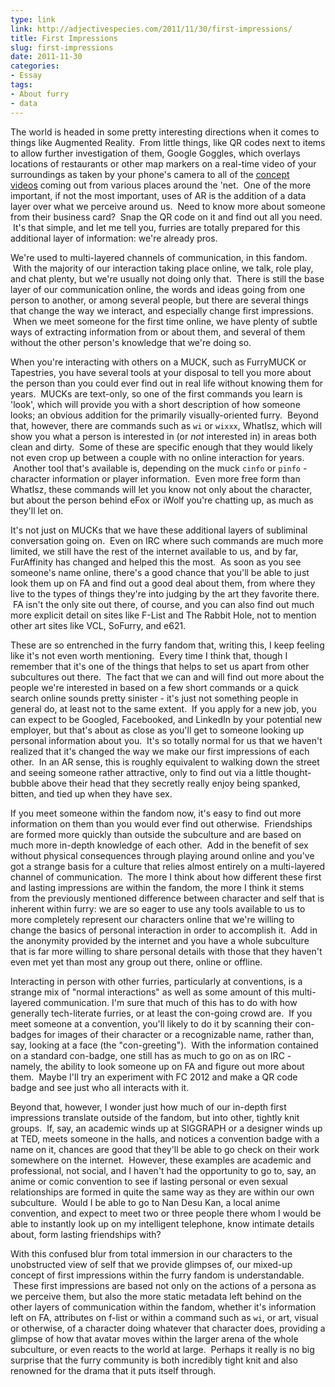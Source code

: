 ```yaml
---
type: link
link: http://adjectivespecies.com/2011/11/30/first-impressions/
title: First Impressions
slug: first-impressions
date: 2011-11-30
categories:
- Essay
tags:
- About furry
- data
---
```


The world is headed in some pretty interesting directions when it comes to
things like Augmented Reality.  From little things, like QR codes next to items
to allow further investigation of them, Google Goggles, which overlays locations
of restaurants or other map markers on a real-time video of your surroundings as
taken by your phone's camera to all of the [concept
videos](http://vimeo.com/search/videos/search:augmented%20reality/st/27d7a185) coming
out from various places around the 'net.  One of the more important, if not the
most important, uses of AR is the addition of a data layer over what we perceive
around us.  Need to know more about someone from their business card?  Snap the
QR code on it and find out all you need.  It's that simple, and let me tell you,
furries are totally prepared for this additional layer of information: we're
already pros.<!--more-->

We're used to multi-layered channels of communication, in this fandom.  With the
majority of our interaction taking place online, we talk, role play, and chat
plenty, but we're usually not doing only that.  There is still the base layer of
our communication online, the words and ideas going from one person to another,
or among several people, but there are several things that change the way we
interact, and especially change first impressions.  When we meet someone for the
first time online, we have plenty of subtle ways of extracting information from
or about them, and several of them without the other person's knowledge that
we're doing so.

When you're interacting with others on a MUCK, such as FurryMUCK or Tapestries,
you have several tools at your disposal to tell you more about the person than
you could ever find out in real life without knowing them for years.  MUCKs are
text-only, so one of the first commands you learn is 'look', which will provide
you with a short description of how someone looks; an obvious addition for the
primarily visually-oriented furry.  Beyond that, however, there are commands
such as `wi` or `wixxx`, WhatIsz, which will show you what a person is
interested in (or *not* interested in) in areas both clean and dirty.
 Some of these are specific enough that they would likely not even crop up
between a couple with no online interaction for years.  Another tool that's
available is, depending on the muck `cinfo` or `pinfo` - character information
or player information.  Even more free form than WhatIsz, these commands will
let you know not only about the character, but about the person behind eFox or
iWolf you're chatting up, as much as they'll let on.

It's not just on MUCKs that we have these additional layers of subliminal
conversation going on.  Even on IRC where such commands are much more limited,
we still have the rest of the internet available to us, and by far, FurAffinity
has changed and helped this the most.  As soon as you see someone's name online,
there's a good chance that you'll be able to just look them up on FA and find
out a good deal about them, from where they live to the types of things they're
into judging by the art they favorite there.  FA isn't the only site out there,
of course, and you can also find out much more explicit detail on sites like
F-List and The Rabbit Hole, not to mention other art sites like VCL, SoFurry,
and e621.

These are so entrenched in the furry fandom that, writing this, I keep feeling
like it's not even worth mentioning.  Every time I think that, though I remember
that it's one of the things that helps to set us apart from other subcultures
out there.  The fact that we can and will find out more about the people we're
interested in based on a few short commands or a quick search online sounds
pretty sinister - it's just not something people in general do, at least not to
the same extent.  If you apply for a new job, you can expect to be Googled,
Facebooked, and LinkedIn by your potential new employer, but that's about as
close as you'll get to someone looking up personal information about you.  It's
so totally normal for us that we haven't realized that it's changed the way we
make our first impressions of each other.  In an AR sense, this is roughly
equivalent to walking down the street and seeing someone rather attractive, only
to find out via a little thought-bubble above their head that they secretly
really enjoy being spanked, bitten, and tied up when they have sex.

If you meet someone within the fandom now, it's easy to find out more
information on them than you would ever find out otherwise.  Friendships are
formed more quickly than outside the subculture and are based on much more
in-depth knowledge of each other.  Add in the benefit of sex without physical
consequences through playing around online and you've got a strange basis for a
culture that relies almost entirely on a multi-layered channel of communication.
 The more I think about how different these first and lasting impressions are
within the fandom, the more I think it stems from the previously mentioned
difference between character and self that is inherent within furry: we are so
eager to use any tools available to us to more completely represent our
characters online that we're willing to change the basics of personal
interaction in order to accomplish it.  Add in the anonymity provided by the
internet and you have a whole subculture that is far more willing to share
personal details with those that they haven't even met yet than most any group
out there, online or offline.

Interacting in person with other furries, particularly at conventions, is a
strange mix of "normal interactions" as well as some amount of this
multi-layered communication. I'm sure that much of this has to do with how
generally tech-literate furries, or at least the con-going crowd are.  If you
meet someone at a convention, you'll likely to do it by scanning their
con-badges for images of their character or a recognizable name, rather than,
say, looking at a face (the "con-greeting").  With the information contained on
a standard con-badge, one still has as much to go on as on IRC - namely, the
ability to look someone up on FA and figure out more about them.  Maybe I'll try
an experiment with FC 2012 and make a QR code badge and see just who all
interacts with it.

Beyond that, however, I wonder just how much of our in-depth first impressions
translate outside of the fandom, but into other, tightly knit groups.  If, say,
an academic winds up at SIGGRAPH or a designer winds up at TED, meets someone in
the halls, and notices a convention badge with a name on it, chances are good
that they'll be able to go check on their work somewhere on the internet.
 However, these examples are academic and professional, not social, and I
haven't had the opportunity to go to, say, an anime or comic convention to see
if lasting personal or even sexual relationships are formed in quite the same
way as they are within our own subculture.  Would I be able to go to Nan Desu
Kan, a local anime convention, and expect to meet two or three people there whom
I would be able to instantly look up on my intelligent telephone, know intimate
details about, form lasting friendships with?

With this confused blur from total immersion in our characters to the
unobstructed view of self that we provide glimpses of, our mixed-up concept of
first impressions within the furry fandom is understandable.  These first
impressions are based not only on the actions of a persona as we perceive them,
but also the more static metadata left behind on the other layers of
communication within the fandom, whether it's information left on FA, attributes
on f-list or within a command such as `wi`, or art, visual or otherwise, of a
character doing whatever that character does, providing a glimpse of how that
avatar moves within the larger arena of the whole subculture, or even reacts to
the world at large.  Perhaps it really is no big surprise that the furry
community is both incredibly tight knit and also renowned for the drama that it
puts itself through.
